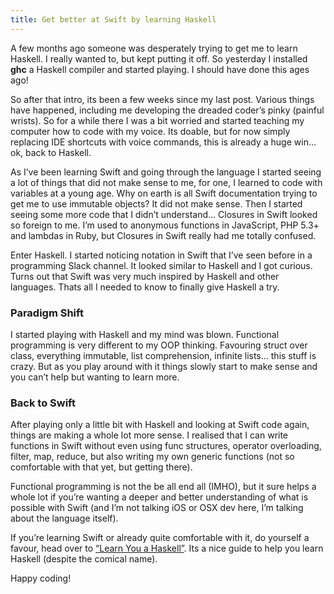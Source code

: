 ```yaml
---
title: Get better at Swift by learning Haskell
---
```


A few months ago someone was desperately trying to get me to learn Haskell. I really wanted to, but kept putting it off. So yesterday I installed **ghc** a Haskell compiler and started playing. I should have done this ages ago!

So after that intro, its been a few weeks since my last post. Various things have happened, including me developing the dreaded coder’s pinky (painful wrists). So for a while there I was a bit worried and started teaching my computer how to code with my voice. Its doable, but for now simply replacing IDE shortcuts with voice commands, this is already a huge win… ok, back to Haskell.

As I’ve been learning Swift and going through the language I started seeing a lot of things that did not make sense to me, for one, I learned to code with variables at a young age. Why on earth is all Swift documentation trying to get me to use immutable objects? It did not make sense. Then I started seeing some more code that I didn’t understand… Closures in Swift looked so foreign to me. I’m used to anonymous functions in JavaScript, PHP 5.3+ and lambdas in Ruby, but Closures in Swift really had me totally confused.

Enter Haskell. I started noticing notation in Swift that I’ve seen before in a programming Slack channel. It looked similar to Haskell and I got curious. Turns out that Swift was very much inspired by Haskell and other languages. Thats all I needed to know to finally give Haskell a try.

### Paradigm Shift

I started playing with Haskell and my mind was blown. Functional programming is very different to my OOP thinking. Favouring struct over class, everything immutable, list comprehension, infinite lists… this stuff is crazy. But as you play around with it things slowly start to make sense and you can’t help but wanting to learn more.

### Back to Swift

After playing only a little bit with Haskell and looking at Swift code again, things are making a whole lot more sense. I realised that I can write functions in Swift without even using func structures, operator overloading, filter, map, reduce, but also writing my own generic functions (not so comfortable with that yet, but getting there).

Functional programming is not the be all end all (IMHO), but it sure helps a whole lot if you’re wanting a deeper and better understanding of what is possible with Swift (and I’m not talking iOS or OSX dev here, I’m talking about the language itself).

If you’re learning Swift or already quite comfortable with it, do yourself a favour, head over to [“Learn You a Haskell”](http://learnyouahaskell.com/). Its a nice guide to help you learn Haskell (despite the comical name).

Happy coding!